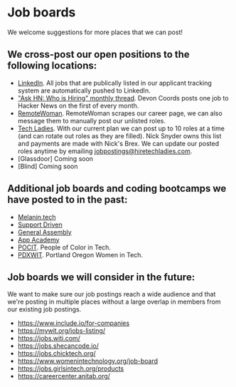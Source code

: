# Job boards

We welcome suggestions for more places that we can post!

## We cross-post our open positions to the following locations:

- [LinkedIn](https://www.linkedin.com/jobs/search/?keywords=sourcegraph). All jobs that are publically listed in our applicant tracking system are automatically pushed to LinkedIn.
- ["Ask HN: Who is Hiring" monthly thread](hacker-news-who-is-hiring.md). Devon Coords posts one job to Hacker News on the first of every month.
- [RemoteWoman](https://remotewoman.com/). RemoteWoman scrapes our career page, we can also message them to manually post our unlisted roles.
- [Tech Ladies](https://www.hiretechladies.com/). With our current plan we can post up to 10 roles at a time (and can rotate out roles as they are filled). Nick Snyder owns this list and payments are made with Nick's Brex. We can update our posted roles anytime by emailing jobpostings@hiretechladies.com.
- [Glassdoor] Coming soon
- [Blind] Coming soon

## Additional job boards and coding bootcamps we have posted to in the past:

- [Melanin.tech](https://melanin.tech/)
- [Support Driven](https://supportdriven.com/)
- [General Assembly](https://generalassemb.ly/)
- [App Academy](https://www.appacademy.io/)
- [POCIT](https://peopleofcolorintech.com/). People of Color in Tech.
- [PDXWIT](https://www.pdxwit.org/). Portland Oregon Women in Tech.

## Job boards we will consider in the future:

We want to make sure our job postings reach a wide audience and that we're posting in multiple places without a large overlap in members from our existing job postings.

- https://www.include.io/for-companies
- https://mywit.org/jobs-listing/
- https://jobs.witi.com/
- https://jobs.shecancode.io/
- https://jobs.chicktech.org/
- https://www.womenintechnology.org/job-board
- https://jobs.girlsintech.org/products
- https://careercenter.anitab.org/

